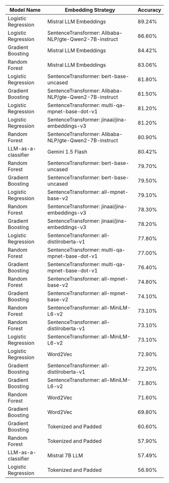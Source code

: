 | Model Name          | Embedding Strategy                                     | Accuracy |
| ------------------- | ------------------------------------------------------ | -------- |
| Logistic Regression | Mistral LLM Embeddings                                 | 89.24%   |
| Logistic Regression | SentenceTransformer: Alibaba-NLP/gte-Qwen2-7B-instruct | 86.60%   |
| Gradient Boosting   | Mistral LLM Embeddings                                 | 84.42%   |
| Random Forest       | Mistral LLM Embeddings                                 | 83.06%   |
| Logistic Regression | SentenceTransformer: bert-base-uncased                 | 81.80%   |
| Gradient Boosting   | SentenceTransformer: Alibaba-NLP/gte-Qwen2-7B-instruct | 81.50%   |
| Logistic Regression | SentenceTransformer: multi-qa-mpnet-base-dot-v1        | 81.20%   |
| Logistic Regression | SentenceTransformer: jinaai/jina-embeddings-v3         | 81.20%   |
| Random Forest       | SentenceTransformer: Alibaba-NLP/gte-Qwen2-7B-instruct | 80.90%   |
| LLM-as-a-classifier | Gemini 1.5 Flash                                       | 80.42%   |
| Random Forest       | SentenceTransformer: bert-base-uncased                 | 79.70%   |
| Gradient Boosting   | SentenceTransformer: bert-base-uncased                 | 79.50%   |
| Logistic Regression | SentenceTransformer: all-mpnet-base-v2                 | 79.10%   |
| Random Forest       | SentenceTransformer: jinaai/jina-embeddings-v3         | 78.30%   |
| Gradient Boosting   | SentenceTransformer: jinaai/jina-embeddings-v3         | 78.20%   |
| Logistic Regression | SentenceTransformer: all-distilroberta-v1              | 77.80%   |
| Random Forest       | SentenceTransformer: multi-qa-mpnet-base-dot-v1        | 77.00%   |
| Gradient Boosting   | SentenceTransformer: multi-qa-mpnet-base-dot-v1        | 76.40%   |
| Random Forest       | SentenceTransformer: all-mpnet-base-v2                 | 74.80%   |
| Gradient Boosting   | SentenceTransformer: all-mpnet-base-v2                 | 74.10%   |
| Random Forest       | SentenceTransformer: all-MiniLM-L6-v2                  | 73.10%   |
| Random Forest       | SentenceTransformer: all-distilroberta-v1              | 73.10%   |
| Logistic Regression | SentenceTransformer: all-MiniLM-L6-v2                  | 73.10%   |
| Logistic Regression | Word2Vec                                               | 72.90%   |
| Gradient Boosting   | SentenceTransformer: all-distilroberta-v1              | 72.20%   |
| Gradient Boosting   | SentenceTransformer: all-MiniLM-L6-v2                  | 71.80%   |
| Random Forest       | Word2Vec                                               | 71.60%   |
| Gradient Boosting   | Word2Vec                                               | 69.80%   |
| Gradient Boosting   | Tokenized and Padded                                   | 60.60%   |
| Random Forest       | Tokenized and Padded                                   | 57.90%   |
| LLM-as-a-classifier | Mistral 7B LLM                                         | 57.49%   |
| Logistic Regression | Tokenized and Padded                                   | 56.90%   |
